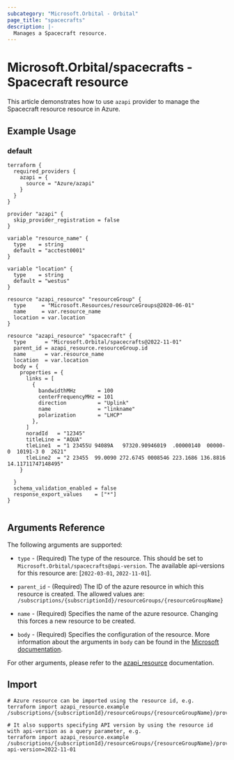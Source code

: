 ```yaml
---
subcategory: "Microsoft.Orbital - Orbital"
page_title: "spacecrafts"
description: |-
  Manages a Spacecraft resource.
---
```


# Microsoft.Orbital/spacecrafts - Spacecraft resource

This article demonstrates how to use `azapi` provider to manage the Spacecraft resource resource in Azure.

## Example Usage

### default

```hcl
terraform {
  required_providers {
    azapi = {
      source = "Azure/azapi"
    }
  }
}

provider "azapi" {
  skip_provider_registration = false
}

variable "resource_name" {
  type    = string
  default = "acctest0001"
}

variable "location" {
  type    = string
  default = "westus"
}

resource "azapi_resource" "resourceGroup" {
  type     = "Microsoft.Resources/resourceGroups@2020-06-01"
  name     = var.resource_name
  location = var.location
}

resource "azapi_resource" "spacecraft" {
  type      = "Microsoft.Orbital/spacecrafts@2022-11-01"
  parent_id = azapi_resource.resourceGroup.id
  name      = var.resource_name
  location  = var.location
  body = {
    properties = {
      links = [
        {
          bandwidthMHz       = 100
          centerFrequencyMHz = 101
          direction          = "Uplink"
          name               = "linkname"
          polarization       = "LHCP"
        },
      ]
      noradId   = "12345"
      titleLine = "AQUA"
      tleLine1  = "1 23455U 94089A   97320.90946019  .00000140  00000-0  10191-3 0  2621"
      tleLine2  = "2 23455  99.0090 272.6745 0008546 223.1686 136.8816 14.11711747148495"
    }

  }
  schema_validation_enabled = false
  response_export_values    = ["*"]
}


```



## Arguments Reference

The following arguments are supported:

* `type` - (Required) The type of the resource. This should be set to `Microsoft.Orbital/spacecrafts@api-version`. The available api-versions for this resource are: [`2022-03-01`, `2022-11-01`].

* `parent_id` - (Required) The ID of the azure resource in which this resource is created. The allowed values are:  
  `/subscriptions/{subscriptionId}/resourceGroups/{resourceGroupName}`

* `name` - (Required) Specifies the name of the azure resource. Changing this forces a new resource to be created.

* `body` - (Required) Specifies the configuration of the resource. More information about the arguments in `body` can be found in the [Microsoft documentation](https://learn.microsoft.com/en-us/azure/templates/Microsoft.Orbital/spacecrafts?pivots=deployment-language-terraform).

For other arguments, please refer to the [azapi_resource](https://registry.terraform.io/providers/Azure/azapi/latest/docs/resources/resource) documentation.

## Import

 ```shell
 # Azure resource can be imported using the resource id, e.g.
 terraform import azapi_resource.example /subscriptions/{subscriptionId}/resourceGroups/{resourceGroupName}/providers/Microsoft.Orbital/spacecrafts/{resourceName}
 
 # It also supports specifying API version by using the resource id with api-version as a query parameter, e.g.
 terraform import azapi_resource.example /subscriptions/{subscriptionId}/resourceGroups/{resourceGroupName}/providers/Microsoft.Orbital/spacecrafts/{resourceName}?api-version=2022-11-01
 ```

